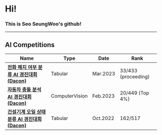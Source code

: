 # Hi!
### This is Seo SeungWoo's github!

---

## AI Competitions

|Name|Type|Date|Rank|
|---|---|---|---|
|**[전화 해지 여부 분류 AI 경진대회 (Dacon)]()**|Tabular|Mar.2023|33/433 (proceeding)|
|**[자동차 충돌 분석 AI 경진대회 (Dacon)]()**|ComputerVision|Feb.2023|20/449 (Top 4%)|
|**[건설기계 오일 상태 분류 AI 경진대회 (Dacon)]()**|Tabular|Oct.2022|162/517|
